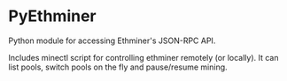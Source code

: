 # PyEthminer

Python module for accessing Ethminer's JSON-RPC API.

Includes minectl script for controlling ethminer remotely (or locally). It can list pools, switch pools on the fly and pause/resume mining.